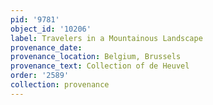 ```yaml
---
pid: '9781'
object_id: '10206'
label: Travelers in a Mountainous Landscape
provenance_date:
provenance_location: Belgium, Brussels
provenance_text: Collection of de Heuvel
order: '2589'
collection: provenance
---
```

